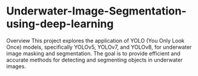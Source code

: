 # Underwater-Image-Segmentation-using-deep-learning
Overview
This project explores the application of YOLO (You Only Look Once) models, specifically YOLOv5, YOLOv7, and YOLOv8, for underwater image masking and segmentation. The goal is to provide efficient and accurate methods for detecting and segmenting objects in underwater images.
